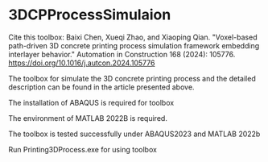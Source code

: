 # 3DCPProcessSimulaion
Cite this toolbox: 
Baixi Chen, Xueqi Zhao, and Xiaoping Qian. "Voxel-based path-driven 3D concrete printing process simulation framework embedding interlayer behavior." Automation in Construction 168 (2024): 105776. https://doi.org/10.1016/j.autcon.2024.105776 

The toolbox for simulate the 3D concrete printing process and the detailed description can be found in the article presented above.

The installation of ABAQUS is required for toolbox  

The environment of MATLAB 2022B is required.  

The toolbox is tested successfully under ABAQUS2023 and MATLAB 2022b  

Run Printing3DProcess.exe for using toolbox

